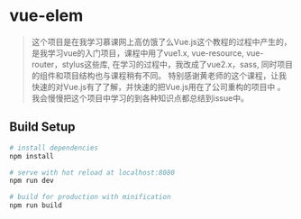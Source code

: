 # vue-elem

>  这个项目是在我学习慕课网上高仿饿了么Vue.js这个教程的过程中产生的，是我学习vue的入门项目，课程中用了vue1.x, vue-resource, vue-router，stylus这些库, 在学习的过程中，我改成了vue2.x，sass, 同时项目的组件和项目结构也与课程稍有不同。 特别感谢黄老师的这个课程，让我快速的对Vue.js有了了解，并快速的把Vue.js用在了公司重构的项目中 。
> 我会慢慢把这个项目中学习的到各种知识点都总结到issue中。

## Build Setup

``` bash
# install dependencies
npm install

# serve with hot reload at localhost:8080
npm run dev

# build for production with minification
npm run build
```

